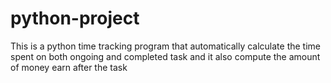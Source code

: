 # python-project
This is a python time tracking program that automatically calculate the time spent on both ongoing and completed task and it also compute the amount of money earn after the task 

